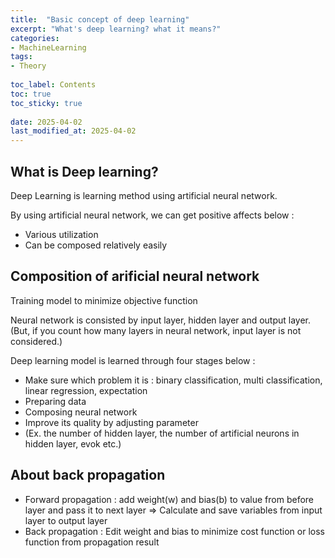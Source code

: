```yaml
---
title:  "Basic concept of deep learning"
excerpt: "What's deep learning? what it means?"
categories: 
- MachineLearning
tags:
- Theory
 
toc_label: Contents
toc: true
toc_sticky: true
 
date: 2025-04-02
last_modified_at: 2025-04-02
---
```


## What is Deep learning?
Deep Learning is learning method using artificial neural network. 

By using artificial neural network, we can get positive affects below :
- Various utilization
- Can be composed relatively easily

## Composition of arificial neural network
Training model to minimize objective function

Neural network is consisted by input layer, hidden layer and output layer.
(But, if you count how many layers in neural network, input layer is not considered.)

Deep learning model is learned through four stages below : 
- Make sure which problem it is : binary classification, multi classification, linear regression, expectation
- Preparing data
- Composing neural network
- Improve its quality by adjusting parameter
- (Ex. the number of hidden layer, the number of artificial neurons in hidden layer, evok etc.)

## About back propagation
- Forward propagation : add weight(w) and bias(b) to value from before layer and pass it to next layer
=> Calculate and save variables from input layer to output layer
- Back propagation : Edit weight and bias to minimize cost function or loss function from propagation result
